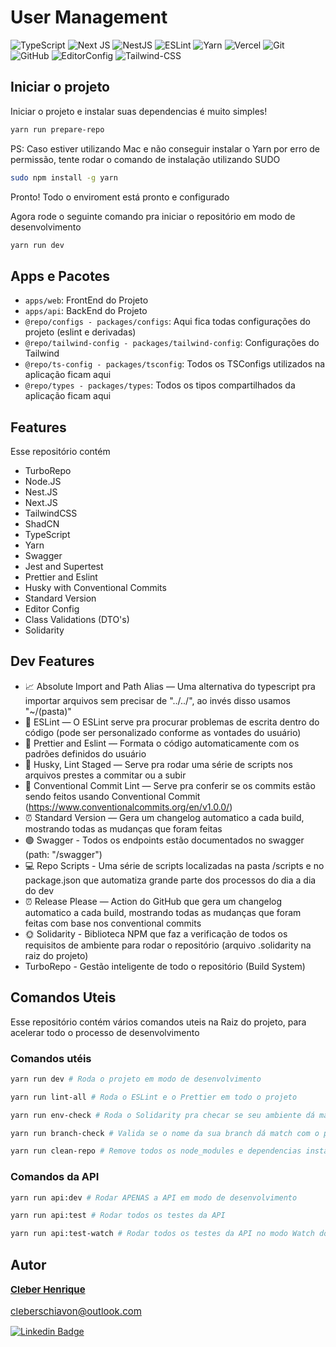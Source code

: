 # User Management

![TypeScript](https://img.shields.io/badge/typescript-%23007ACC.svg?style=for-the-badge&logo=typescript&logoColor=white)
![Next JS](https://img.shields.io/badge/Next-black?style=for-the-badge&logo=next.js&logoColor=white)
![NestJS](https://img.shields.io/badge/nestjs-%23E0234E.svg?style=for-the-badge&logo=nestjs&logoColor=white)
![ESLint](https://img.shields.io/badge/ESLint-4B3263?style=for-the-badge&logo=eslint&logoColor=white)
![Yarn](https://img.shields.io/badge/Yarn-2C8EBB?style=for-the-badge&logo=yarn&logoColor=white)
![Vercel](https://img.shields.io/badge/vercel-%23000000.svg?style=for-the-badge&logo=vercel&logoColor=white)
![Git](https://img.shields.io/badge/git-%23F05033.svg?style=for-the-badge&logo=git&logoColor=white)
![GitHub](https://img.shields.io/badge/github-%23121011.svg?style=for-the-badge&logo=github&logoColor=white)
![EditorConfig](https://img.shields.io/badge/Editor%20Config-E0EFEF?style=for-the-badge&logo=editorconfig&logoColor=000)
![Tailwind-CSS](https://img.shields.io/badge/Tailwind_CSS-38B2AC?style=for-the-badge&logo=tailwind-css&logoColor=white)

## Iniciar o projeto

Iniciar o projeto e instalar suas dependencias é muito simples!

```sh
yarn run prepare-repo
```

PS: Caso estiver utilizando Mac e não conseguir instalar o Yarn por erro de permissão, tente rodar o comando de instalação utilizando SUDO

```sh
sudo npm install -g yarn
```

Pronto! Todo o enviroment está pronto e configurado

Agora rode o seguinte comando pra iniciar o repositório em modo de desenvolvimento

```sh
yarn run dev
```

## Apps e Pacotes

- `apps/web`: FrontEnd do Projeto
- `apps/api`: BackEnd do Projeto
- `@repo/configs - packages/configs`: Aqui fica todas configurações do projeto (eslint e derivadas)
- `@repo/tailwind-config - packages/tailwind-config`: Configurações do Tailwind
- `@repo/ts-config - packages/tsconfig`: Todos os TSConfigs utilizados na aplicação ficam aqui
- `@repo/types - packages/types`: Todos os tipos compartilhados da aplicação ficam aqui


## Features

Esse repositório contém

- TurboRepo
- Node.JS
- Nest.JS
- Next.JS
- TailwindCSS
- ShadCN
- TypeScript
- Yarn
- Swagger
- Jest and Supertest
- Prettier and Eslint
- Husky with Conventional Commits
- Standard Version
- Editor Config
- Class Validations (DTO's)
- Solidarity

## Dev Features

- 📈 Absolute Import and Path Alias — Uma alternativa do typescript pra importar arquivos sem precisar de "../../", ao invés disso usamos "~/(pasta)"
- 📏 ESLint — O ESLint serve pra procurar problemas de escrita dentro do código (pode ser personalizado conforme as vontades do usuário)
- 💖 Prettier and Eslint — Formata o código automaticamente com os padrões definidos do usuário
- 🐶 Husky, Lint Staged — Serve pra rodar uma série de scripts nos arquivos prestes a commitar ou a subir
- 🤖 Conventional Commit Lint — Serve pra conferir se os commits estão sendo feitos usando Conventional Commit (https://www.conventionalcommits.org/en/v1.0.0/)
- ⏰ Standard Version — Gera um changelog automatico a cada build, mostrando todas as mudanças que foram feitas
- 🟢 Swagger - Todos os endpoints estão documentados no swagger (path: "/swagger")
- 💻 Repo Scripts - Uma série de scripts localizadas na pasta /scripts e no package.json que automatiza grande parte dos processos do dia a dia do dev
- ⏰ Release Please — Action do GitHub que gera um changelog automatico a cada build, mostrando todas as mudanças que foram feitas com base nos conventional commits
- 🌞 Solidarity - Biblioteca NPM que faz a verificação de todos os requisitos de ambiente para rodar o repositório (arquivo .solidarity na raiz do projeto)
- TurboRepo - Gestão inteligente de todo o repositório (Build System)

## Comandos Uteis

Esse repositório contém vários comandos uteis na Raiz do projeto, para acelerar todo o processo de desenvolvimento

### Comandos utéis

```sh
yarn run dev # Roda o projeto em modo de desenvolvimento
```

```sh
yarn run lint-all # Roda o ESLint e o Prettier em todo o projeto
```

```sh
yarn run env-check # Roda o Solidarity pra checar se seu ambiente dá match com os requisitos do repositório
```

```sh
yarn run branch-check # Valida se o nome da sua branch dá match com o padrão de branch
```

```sh
yarn run clean-repo # Remove todos os node_modules e dependencias instaladas do aplicativo, esse comando é util pra quando o dev precisar de reinstalar o repositório por algum motivo
```

### Comandos da API

```sh
yarn run api:dev # Rodar APENAS a API em modo de desenvolvimento
```

```sh
yarn run api:test # Rodar todos os testes da API
```

```sh
yarn run api:test-watch # Rodar todos os testes da API no modo Watch do Jest
```

## Autor

 <div style="display: flex; flex-direction: column; gap: 1rem; font-size: 15px">
 <a href="https://www.linkedin.com/in/cleberschiavon">
 <b>Cleber Henrique</b>
</a>
 <a href="mailto:cleberschiavon@outlook.com">
cleberschiavon@outlook.com
</a>
 </div>

[![Linkedin Badge](https://img.shields.io/badge/LinkedIn-0077B5?style=for-the-badge&logo=linkedin&logoColor=white)](https://www.linkedin.com/in/cleberschiavon)
